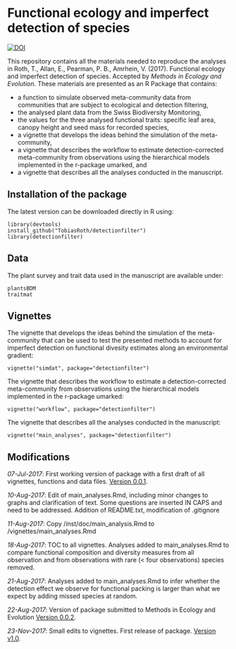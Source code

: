 # Functional ecology and imperfect detection of species

[![DOI](https://zenodo.org/badge/DOI/10.5281/zenodo.1065446.svg)](https://doi.org/10.5281/zenodo.1065446)

This repository contains all the materials needed to reproduce the analyses in Roth, T., Allan, E., Pearman, P. B., Amrhein, V. (2017). Functional ecology and imperfect detection of species. Accepted by *Methods in Ecology and Evolution*. These materials are presented as an R Package that contains:

- a function to simulate observed meta-community data from communities that are subject to ecological and detection filtering, 
- the analysed plant data from the Swiss Biodiversity Monitoring, 
- the values for the three analysed functional traits: specific leaf area, canopy height and seed mass for recorded species, 
- a vignette that develops the ideas behind the simulation of the meta-community, 
- a vignette that describes the workflow to estimate detection-corrected meta-community from observations using the hierarchical models implemented in the r-package umarked, and
- a vignette that describes all the analyses conducted in the manuscript.

## Installation of the package

The latest version can be downloaded directly in R using:

````
library(devtools)
install_github("TobiasRoth/detectionfilter")
library(detectionfilter)
````

## Data

The plant survey and trait data used in the manuscript are available under:

````
plantsBDM 
traitmat
````

## Vignettes

The vignette that develops the ideas behind the simulation of the meta-community that can be used to test the presented methods to account for imperfect detection on functional divesity estimates along an environmental gradient:

````
vignette("simdat", package="detectionfilter")
````

The vignette that describes the workflow to estimate a detection-corrected meta-community from observations using the hierarchical models implemented in the r-package umarked:

````
vignette("workflow", package="detectionfilter")
````

The vignette that describes all the analyses conducted in the manuscript:

````
vignette("main_analyses", package="detectionfilter")
````

## Modifications
*07-Jul-2017*: First working version of package with a first draft of all vignettes, functions and data files. [Version 0.0.1](https://github.com/TobiasRoth/detectionfilter/releases/tag/0.0.1).

*10-Aug-2017*: Edit of main_analyses.Rmd, including minor changes to graphs and clarification of text.  Some questions are inserted IN CAPS and need to be addressed. Addition of README.txt, modification of .gitignore

*11-Aug-2017*: Copy /inst/doc/main_analysis.Rmd to /vignettes/main_analyses.Rmd

*18-Aug-2017*: TOC to all vignettes. Analyses added to main_analyses.Rmd to compare functional composition and diversity measures from all observation and from observations with rare (< four observations) species removed. 

*21-Aug-2017*: Analyses added to main_analyses.Rmd to infer whether the detection effect we observe for functional packing is larger than what we expect by adding missed species at random. 

*22-Aug-2017*: Version of package submitted to Methods in Ecology and Evolution [Version 0.0.2](https://github.com/TobiasRoth/detectionfilter/releases/tag/0.0.2).

*23-Nov-2017*: Small edits to vignettes. First release of package. [Version v1.0](https://github.com/TobiasRoth/detectionfilter/releases/tag/v1.0).
